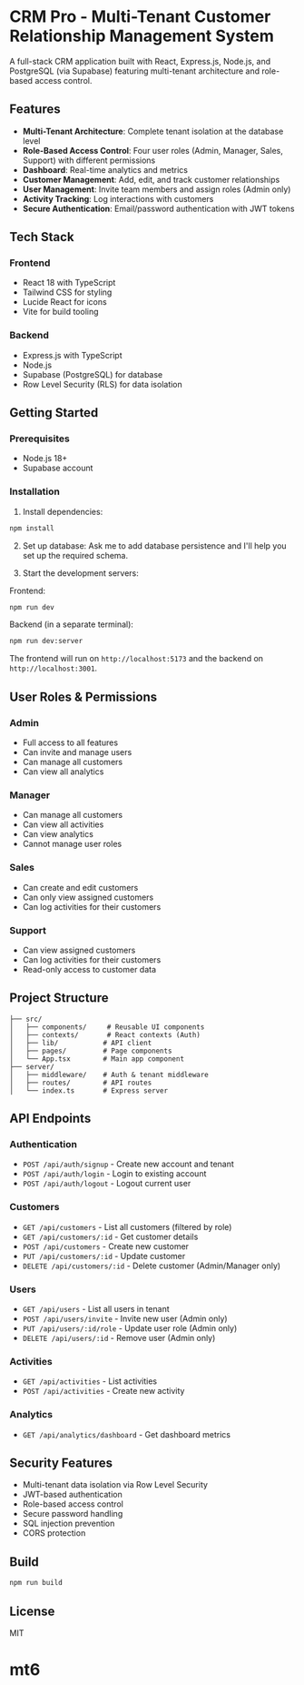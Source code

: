 # CRM Pro - Multi-Tenant Customer Relationship Management System

A full-stack CRM application built with React, Express.js, Node.js, and PostgreSQL (via Supabase) featuring multi-tenant architecture and role-based access control.

## Features

- **Multi-Tenant Architecture**: Complete tenant isolation at the database level
- **Role-Based Access Control**: Four user roles (Admin, Manager, Sales, Support) with different permissions
- **Dashboard**: Real-time analytics and metrics
- **Customer Management**: Add, edit, and track customer relationships
- **User Management**: Invite team members and assign roles (Admin only)
- **Activity Tracking**: Log interactions with customers
- **Secure Authentication**: Email/password authentication with JWT tokens

## Tech Stack

### Frontend
- React 18 with TypeScript
- Tailwind CSS for styling
- Lucide React for icons
- Vite for build tooling

### Backend
- Express.js with TypeScript
- Node.js
- Supabase (PostgreSQL) for database
- Row Level Security (RLS) for data isolation

## Getting Started

### Prerequisites
- Node.js 18+
- Supabase account

### Installation

1. Install dependencies:
```bash
npm install
```

2. Set up database:
Ask me to add database persistence and I'll help you set up the required schema.

3. Start the development servers:

Frontend:
```bash
npm run dev
```

Backend (in a separate terminal):
```bash
npm run dev:server
```

The frontend will run on `http://localhost:5173` and the backend on `http://localhost:3001`.

## User Roles & Permissions

### Admin
- Full access to all features
- Can invite and manage users
- Can manage all customers
- Can view all analytics

### Manager
- Can manage all customers
- Can view all activities
- Can view analytics
- Cannot manage user roles

### Sales
- Can create and edit customers
- Can only view assigned customers
- Can log activities for their customers

### Support
- Can view assigned customers
- Can log activities for their customers
- Read-only access to customer data

## Project Structure

```
├── src/
│   ├── components/     # Reusable UI components
│   ├── contexts/       # React contexts (Auth)
│   ├── lib/           # API client
│   ├── pages/         # Page components
│   └── App.tsx        # Main app component
├── server/
│   ├── middleware/    # Auth & tenant middleware
│   ├── routes/        # API routes
│   └── index.ts       # Express server
```

## API Endpoints

### Authentication
- `POST /api/auth/signup` - Create new account and tenant
- `POST /api/auth/login` - Login to existing account
- `POST /api/auth/logout` - Logout current user

### Customers
- `GET /api/customers` - List all customers (filtered by role)
- `GET /api/customers/:id` - Get customer details
- `POST /api/customers` - Create new customer
- `PUT /api/customers/:id` - Update customer
- `DELETE /api/customers/:id` - Delete customer (Admin/Manager only)

### Users
- `GET /api/users` - List all users in tenant
- `POST /api/users/invite` - Invite new user (Admin only)
- `PUT /api/users/:id/role` - Update user role (Admin only)
- `DELETE /api/users/:id` - Remove user (Admin only)

### Activities
- `GET /api/activities` - List activities
- `POST /api/activities` - Create new activity

### Analytics
- `GET /api/analytics/dashboard` - Get dashboard metrics

## Security Features

- Multi-tenant data isolation via Row Level Security
- JWT-based authentication
- Role-based access control
- Secure password handling
- SQL injection prevention
- CORS protection

## Build

```bash
npm run build
```

## License

MIT
# mt6
